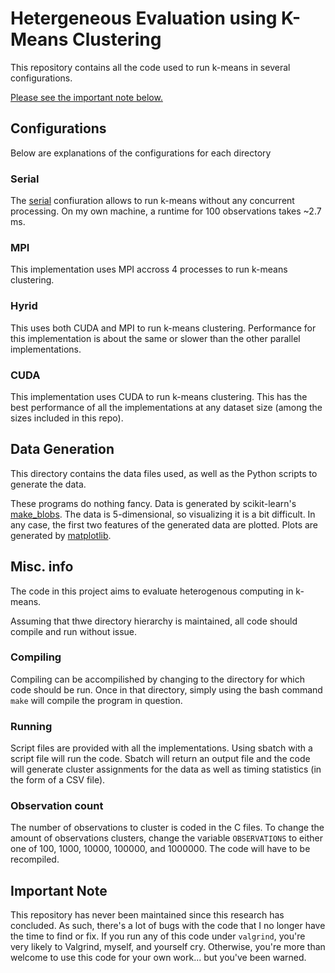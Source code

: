 # Hetergeneous Evaluation using K-Means Clustering

This repository contains all the code used to run k-means in several configurations.

[Please see the important note below.](#important-note)

## Configurations

Below are explanations of the configurations for each directory

### Serial

The [serial](./serial) confiuration allows to run k-means without any concurrent processing. On my own machine, a runtime for 100 observations takes ~2.7 ms. 

### MPI

This implementation uses MPI accross 4 processes to run k-means clustering.

### Hyrid

This uses both CUDA and MPI to run k-means clustering. Performance for this implementation is about the same or slower than the other parallel implementations.

### CUDA

This implementation uses CUDA to run k-means clustering. This has the best performance of all the implementations at any dataset size (among the sizes included in this repo).

## Data Generation

This directory contains the data files used, as well as the Python scripts to generate the data.

These programs do nothing fancy. Data is generated by scikit-learn's [make_blobs](https://scikit-learn.org/stable/modules/generated/sklearn.datasets.make_blobs.html). The data is 5-dimensional, so visualizing it is a bit difficult. In any case, the first two features of the generated data are plotted. Plots are generated by [matplotlib](https://matplotlib.org/3.2.1/index.html).

## Misc. info

The code in this project aims to evaluate heterogenous computing in k-means.

Assuming that thwe directory hierarchy is maintained, all code should compile
and run without issue.

### Compiling

Compiling can be accompilished by changing to the directory for which code
should be run. Once in that directory, simply using the bash command `make`
will compile the program in question.

### Running

Script files are provided with all the implementations. Using sbatch with
a script file will run the code. Sbatch will return an output file
and the code will generate cluster assignments for the data as well as
timing statistics (in the form of a CSV file).

### Observation count

The number of observations to cluster is coded in the C files. To change the
amount of observations clusters, change the variable `OBSERVATIONS` to either
one of 100, 1000, 10000, 100000, and 1000000. The code will have to be recompiled.

## Important Note

This repository has never been maintained since this research has concluded. As such, there's a lot of bugs with the code that I no longer have the time to find or fix. If you run any of this code under `valgrind`, you're very likely to Valgrind, myself, and yourself cry. Otherwise, you're more than welcome to use this code for your own work... but you've been warned.
